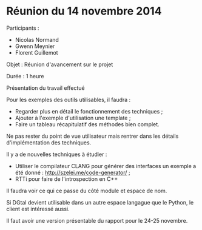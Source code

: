Réunion du 14 novembre 2014
===========================

Participants :

   * Nicolas Normand
   * Gwenn Meynier
   * Florent Guillemot

Objet : Réunion d'avancement sur le projet

Durée : 1 heure

Présentation du travail effectué

Pour les exemples des outils utilisables, il faudra :

   * Regarder plus en détail le fonctionnement des techniques ;
   * Ajouter à l'exemple d'utilisation une template ;
   * Faire un tableau récapitulatif des méthodes bien complet.

Ne pas rester du point de vue utilisateur mais rentrer dans les détails d'implémentation des techniques.

Il y a de nouvelles techniques à étudier :

   * Utiliser le compilateur CLANG pour générer des interfaces un exemple a été donné : http://szelei.me/code-generator/ ;
   * RTTi pour faire de l'introspection en C++

Il faudra voir ce qui ce passe du côté module et espace de nom.

Si DGtal devient utilisable dans un autre espace langague que le Python, le client est intéressé aussi.

Il faut avoir une version présentable du rapport pour le 24-25 novembre.

